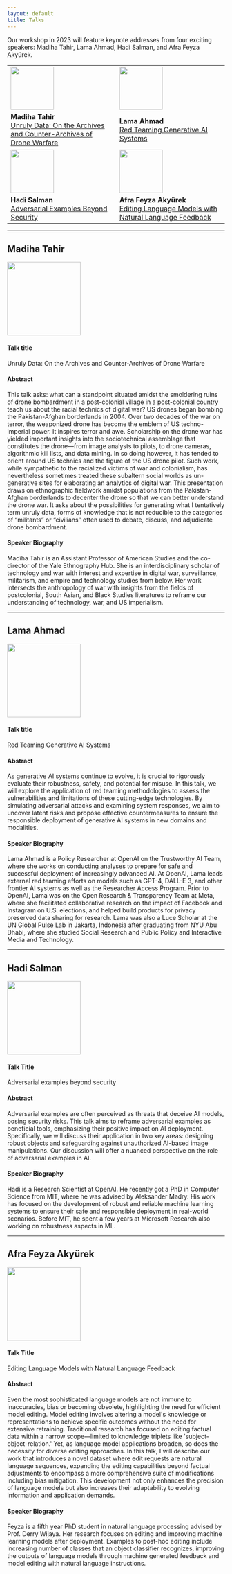 ```yaml
---
layout: default
title: Talks
---
```


Our workshop in 2023 will feature keynote addresses from four exciting speakers: Madiha Tahir, Lama Ahmad, Hadi Salman, and Afra Feyza Akyürek. 

<table>
<tr>
	<td width="50%"><img src="{{site.baseurl}}/images/madiha_tahir.jpeg" width="100px" align="bottom"></td>
	<td width="50%"><img src="{{site.baseurl}}/images/lama_ahmad.jpeg" width="100px" align="bottom"></td>
</tr>
<tr>
	<td><b>Madiha Tahir</b><br /><a href="#madiha">Unruly Data: On the Archives and Counter-Archives of Drone Warfare</a></td>
	<td><b>Lama Ahmad</b><br /><a href="#lama">Red Teaming Generative AI Systems</a></td>
</tr>
<tr>
	<td width="50%"><img src="{{site.baseurl}}/images/hadi_salman.png" width="100px" align="bottom"></td>
	<td width="50%"><img src="{{site.baseurl}}/images/feyza_akyurek.jpeg" width="100px" align="bottom"></td>
</tr>
<tr>
	<td><b>Hadi Salman</b><br /><a href="#hadi">Adversarial Examples Beyond Security</a></td>
	<td><b>Afra Feyza Akyürek</b><br /><a href="#feyza">Editing Language Models with Natural Language Feedback</a></td>
</tr>
</table>

---

<section id="madiha">
<h2>Madiha Tahir</h2>
</section>

<img src="{{site.baseurl}}/images/madiha_tahir.jpeg" width="170px" align="bottom">

#### Talk title

Unruly Data: On the Archives and Counter-Archives of Drone Warfare 

#### Abstract

This talk asks: what can a standpoint situated amidst the smoldering ruins of drone bombardment in a post-colonial village in a post-colonial country teach us about the racial technics of digital war? US drones began bombing the Pakistan-Afghan borderlands in 2004. Over two decades of the war on terror, the weaponized drone has become the emblem of US techno-imperial power. It inspires terror and awe. Scholarship on the drone war has yielded important insights into the sociotechnical assemblage that constitutes the drone—from image analysts to pilots, to drone cameras, algorithmic kill lists, and data mining. In so doing however, it has tended to orient around US technics and the figure of the US drone pilot. Such work, while sympathetic to the racialized victims of war and colonialism, has nevertheless sometimes treated these subaltern social worlds as un-generative sites for elaborating an analytics of digital war. This presentation draws on ethnographic fieldwork amidst populations from the Pakistan-Afghan borderlands to decenter the drone so that we can better understand the drone war. It asks about the possibilities for generating what I tentatively term unruly data, forms of knowledge that is not reducible to the categories of “militants” or “civilians” often used to debate, discuss, and adjudicate drone bombardment.  

#### Speaker Biography

Madiha Tahir is an Assistant Professor of American Studies and the co-director of the Yale Ethnography Hub. She is an interdisciplinary scholar of technology and war with interest and expertise in digital war, surveillance, militarism, and empire and technology studies from below. Her work intersects the anthropology of war with insights from the fields of postcolonial, South Asian, and Black Studies literatures to reframe our understanding of technology, war, and US imperialism.

---

<section id="lama">
<h2>Lama Ahmad</h2>
</section>

<img src="{{site.baseurl}}/images/lama_ahmad.jpeg" width="170px" align="bottom">

#### Talk title

Red Teaming Generative AI Systems

#### Abstract

As generative AI systems continue to evolve, it is crucial to rigorously evaluate their robustness, safety, and potential for misuse. In this talk, we will explore the application of red teaming methodologies to assess the vulnerabilities and limitations of these cutting-edge technologies. By simulating adversarial attacks and examining system responses, we aim to uncover latent risks and propose effective countermeasures to ensure the responsible deployment of generative AI systems in new domains and modalities.

#### Speaker Biography

Lama Ahmad is a Policy Researcher at OpenAI on the Trustworthy AI Team, where she works on conducting analyses to prepare for safe and successful deployment of increasingly advanced AI. At OpenAI, Lama leads external red teaming efforts on models such as GPT-4, DALL-E 3, and other frontier AI systems as well as the Researcher Access Program. Prior to OpenAI, Lama was on the Open Research & Transparency Team at Meta, where she facilitated collaborative research on the impact of Facebook and Instagram on U.S. elections, and helped build products for privacy preserved data sharing for research. Lama was also a Luce Scholar at the UN Global Pulse Lab in Jakarta, Indonesia after graduating from NYU Abu Dhabi, where she studied Social Research and Public Policy and Interactive Media and Technology.

---

<section id="hadi">
<h2>Hadi Salman</h2>
</section>

<img src="{{site.baseurl}}/images/hadi_salman.png" width="170px" align="bottom">

#### Talk Title

Adversarial examples beyond security

#### Abstract

Adversarial examples are often perceived as threats that deceive AI models, posing security risks. This talk aims to reframe adversarial examples as beneficial tools, emphasizing their positive impact on AI deployment. Specifically, we will discuss their application in two key areas: designing robust objects and safeguarding against unauthorized AI-based image manipulations. Our discussion will offer a nuanced perspective on the role of adversarial examples in AI.

#### Speaker Biography

Hadi is a Research Scientist at OpenAI. He recently got a PhD in Computer Science from MIT, where he was advised by Aleksander Madry. His work has focused on the development of robust and reliable machine learning systems to ensure their safe and responsible deployment in real-world scenarios. Before MIT, he spent a few years at Microsoft Research also working on robustness aspects in ML.

---

<section id="feyza">
<h2>Afra Feyza Akyürek</h2>
</section>

<img src="{{site.baseurl}}/images/feyza_akyurek.jpeg" width="170px" align="bottom">

#### Talk Title

Editing Language Models with Natural Language Feedback

#### Abstract

Even the most sophisticated language models are not immune to inaccuracies, bias or becoming obsolete, highlighting the need for efficient model editing. Model editing involves altering a model's knowledge or representations to achieve specific outcomes without the need for extensive retraining. Traditional research has focused on editing factual data within a narrow scope—limited to knowledge triplets like 'subject-object-relation.' Yet, as language model applications broaden, so does the necessity for diverse editing approaches. In this talk, I will describe our work that introduces a novel dataset where edit requests are natural language sequences, expanding the editing capabilities beyond factual adjustments to encompass a more comprehensive suite of modifications including bias mitigation. This development not only enhances the precision of language models but also increases their adaptability to evolving information and application demands.

#### Speaker Biography

Feyza is a fifth year PhD student in natural language processing advised by Prof. Derry Wijaya. Her research focuses on editing and improving machine learning models after deployment. Examples to post-hoc editing include increasing number of classes that an object classifier recognizes, improving the outputs of language models through machine generated feedback and model editing with natural language instructions.






